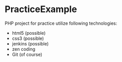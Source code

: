 PracticeExample
===============
PHP project for practice
utilize following technologies:
- html5 (possible)
- css3 (possible)
- jenkins (possible)
- zen coding
- Git (of course)